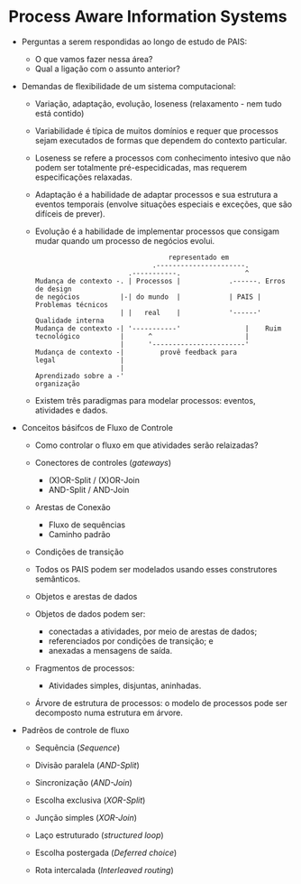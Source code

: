 Process Aware Information Systems
==================================

- Perguntas a serem respondidas ao longo de estudo de PAIS:
  - O que vamos fazer nessa área?
  - Qual a ligação com o assunto anterior?

- Demandas de flexibilidade de um sistema computacional:
  - Variação, adaptação, evolução, loseness (relaxamento - nem tudo está contido)

  - Variabilidade é típica de muitos domínios e requer que processos sejam
    executados de formas que dependem do contexto particular.

  - Loseness se refere a processos com conhecimento intesivo que não podem ser
    totalmente pré-especidicadas, mas requerem especificações relaxadas.

  - Adaptação é a habilidade de adaptar processos e sua estrutura a eventos
    temporais (envolve situações especiais e exceções, que são difíceis de
    prever).

  - Evolução é a habilidade de implementar processos que consigam mudar quando
    um processo de negócios evolui.
    ```
                                     representado em
                                 .----------------------.
                           .-----------.                ^
    Mudança de contexto -. | Processos |            .------. Erros de design
    de negócios          |-| do mundo  |            | PAIS | Problemas técnicos
                         | |   real    |            '------' Qualidade interna
    Mudança de contexto -| '-----------'                |    Ruim
    tecnológico          |      ^                       |
                         |      '-----------------------'
    Mudança de contexto -|         provê feedback para
    legal                |
                         |
    Aprendizado sobre a -'
    organização

    ```

  - Existem três paradigmas para modelar processos: eventos, atividades e dados.
  
- Conceitos básifcos de Fluxo de Controle
  - Como controlar o fluxo em que atividades serão relaizadas?
  - Conectores de controles (*gateways*)
    - (X)OR-Split / (X)OR-Join
    - AND-Split / AND-Join
  - Arestas de Conexão
    - Fluxo de sequências
    - Caminho padrão
  - Condições de transição

  - Todos os PAIS podem ser modelados usando esses construtores semânticos.

  - Objetos e arestas de dados
  - Objetos de dados podem ser:
    - conectadas a atividades, por meio de arestas de dados;
    - referenciados por condições de transição; e
    - anexadas a mensagens de saída.

  - Fragmentos de processos:
    - Atividades simples, disjuntas, aninhadas.

  - Árvore de estrutura de processos: o modelo de processos pode ser decomposto
    numa estrutura em árvore.

- Padrẽos de controle de fluxo
  - Sequẽncia (*Sequence*)
  - Divisão paralela (*AND-Split*)
  - Sincronização (*AND-Join*)
  - Escolha exclusiva (*XOR-Split*)
  - Junção simples (*XOR-Join*)
  - Laço estruturado (*structured loop*)

  - Escolha postergada (*Deferred choice*)
  - Rota intercalada (*Interleaved routing*)

